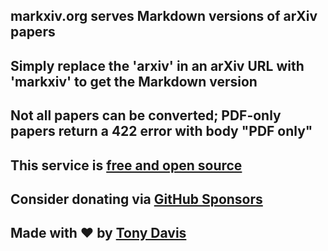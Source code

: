 ## markxiv.org serves Markdown versions of arXiv papers

## Simply replace the 'arxiv' in an arXiv URL with 'markxiv' to get the Markdown version

## Not all papers can be converted; PDF-only papers return a 422 error with body "PDF only"

## This service is [free and open source](https://github.com/tonydavis629/markxiv)

## Consider donating via [GitHub Sponsors](https://github.com/sponsors/tonydavis629)

## Made with ❤️ by [Tony Davis](https://tonyd.co)